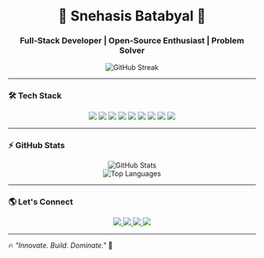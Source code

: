 <h1 align="center">🚀 Snehasis Batabyal 🚀</h1>
<h3 align="center">Full-Stack Developer | Open-Source Enthusiast | Problem Solver</h3>

<p align="center">
  <img src="https://github-readme-streak-stats.herokuapp.com?user=Snehasis-007&theme=tokyonight_duo&hide_border=true" alt="GitHub Streak"/>
</p>

---

### 🛠 Tech Stack  
<p align="center">
  <img src="https://img.shields.io/badge/C-00599C?style=for-the-badge&logo=c&logoColor=white"/>
  <img src="https://img.shields.io/badge/C++-00599C?style=for-the-badge&logo=cplusplus&logoColor=white"/>
  <img src="https://img.shields.io/badge/JavaScript-F7DF1E?style=for-the-badge&logo=javascript&logoColor=black"/>
  <img src="https://img.shields.io/badge/React-61DAFB?style=for-the-badge&logo=react&logoColor=black"/>
  <img src="https://img.shields.io/badge/Node.js-339933?style=for-the-badge&logo=nodedotjs&logoColor=white"/>
  <img src="https://img.shields.io/badge/MongoDB-47A248?style=for-the-badge&logo=mongodb&logoColor=white"/>
  <img src="https://img.shields.io/badge/MySQL-4479A1?style=for-the-badge&logo=mysql&logoColor=white"/>
  <img src="https://img.shields.io/badge/Git-F05032?style=for-the-badge&logo=git&logoColor=white"/>
  <img src="https://img.shields.io/badge/Docker-2496ED?style=for-the-badge&logo=docker&logoColor=white"/>
</p>

---

### ⚡ GitHub Stats  
<p align="center">
  <img src="https://github-readme-stats.vercel.app/api?username=Snehasis-007&show_icons=true&theme=tokyonight&hide_border=true" alt="GitHub Stats"/>
  <br>
  <img src="https://github-readme-stats.vercel.app/api/top-langs/?username=Snehasis-007&layout=compact&theme=tokyonight&hide_border=true" alt="Top Languages"/>
</p>

---

### 🌎 Let's Connect  
<p align="center">
  <a href="https://github.com/Snehasis-007">
    <img src="https://img.shields.io/badge/GitHub-000000?style=for-the-badge&logo=github&logoColor=white"/>
  </a>
  <a href="https://x.com/rahul2batabyal?s=21">
    <img src="https://img.shields.io/badge/Twitter-1DA1F2?style=for-the-badge&logo=twitter&logoColor=white"/>
  </a>
  <a href="https://www.linkedin.com/in/snehasis-batabyal-032ab5223/">
    <img src="https://img.shields.io/badge/LinkedIn-0077B5?style=for-the-badge&logo=linkedin&logoColor=white"/>
  </a>
  <a href="https://www.instagram.com/snehasis.batabyal.16/">
    <img src="https://img.shields.io/badge/Instagram-E4405F?style=for-the-badge&logo=instagram&logoColor=white"/>
  </a>
</p>

---

🔥 *"Innovate. Build. Dominate."* 🚀

